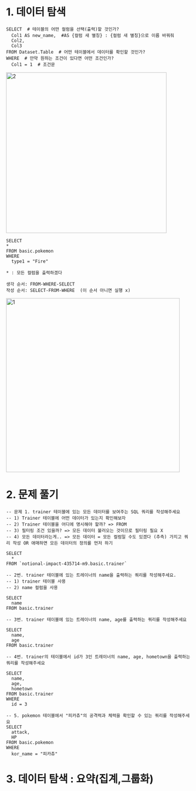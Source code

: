 # 1. 데이터 탐색
```
SELECT  # 테이블의 어떤 컬럼을 선택(출력)할 것인가?
  Col1 AS new_name,  #AS {컬럼 새 별칭} : {컬럼 새 별칭}으로 이름 바꿔줘
  Col2,
  Col3
FROM Dataset.Table  # 어떤 테이블에서 데이터를 확인할 것인가?
WHERE  # 만약 원하는 조건이 있다면 어떤 조건인가?
  Col1 = 1  # 조건문
```

<img width="437" alt="2" src="https://github.com/user-attachments/assets/420e9d82-c256-4bd8-b02f-bbfc47c3cbf2">

```
SELECT
*
FROM basic.pokemon
WHERE
  type1 = "Fire"

* : 모든 컬럼을 출력하겠다
```

```
생각 순서: FROM-WHERE-SELECT
작성 순서: SELECT-FROM-WHERE  (이 순서 아니면 실행 x)
```

<img width="473" alt="1" src="https://github.com/user-attachments/assets/50a76048-0ce5-4e1c-a3a4-79b782ccb11e">

# 2. 문제 풀기
```
-- 문제 1. trainer 테이블에 있는 모든 데이터를 보여주는 SQL 쿼리를 작성해주세요
-- 1) Trainer 테이블에 어떤 데이터가 있는지 확인해보자
-- 2) Trainer 테이블을 어디에 명시해야 할까? => FROM
-- 3) 필터링 조건 있을까? => 모든 데이터 불러오는 것이므로 필터링 필요 X
-- 4) 모든 데이터라는게.. => 모든 데이터 = 모든 컬럼일 수도 있겠다 (추측) 가지고 쿼리 작성 OR 애매하면 모든 데이터의 정의를 먼저 하기

SELECT  
  *
FROM `notional-impact-435714-m9.basic.trainer` 
```

```
-- 2번. trainer 테이블에 있는 트레이너의 name을 출력하는 쿼리를 작성해주세요.
-- 1) trainer 테이블 사용
-- 2) name 컬럼을 사용

SELECT
  name
FROM basic.trainer
```

```
-- 3번. trainer 테이블에 있는 트레이너의 name, age를 출력하는 쿼리를 작성해주세요

SELECT
  name,
  age
FROM basic.trainer
```

```
-- 4번. trainer의 테이블에서 id가 3인 트레이너의 name, age, hometown을 출력하는 쿼리를 작성해주세요

SELECT
  name,
  age,
  hometown
FROM basic.trainer
WHERE 
  id = 3
```

```
-- 5. pokemon 테이블에서 "피카츄"의 공격력과 체력을 확인할 수 있는 쿼리를 작성해주세요
SELECT
  attack,
  HP
FROM basic.pokemon
WHERE
  kor_name = "피카츄"
```

# 3. 데이터 탐색 : 요약(집계,그룹화)
